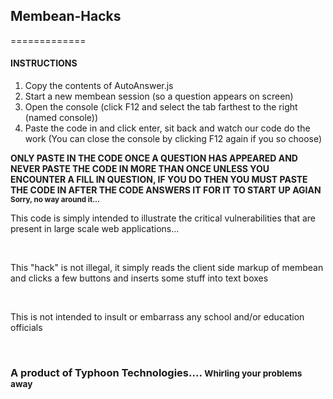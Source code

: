 <h2>Membean-Hacks</h2>

=============
<h4>INSTRUCTIONS</h4>
<p><ol><li>Copy the contents of AutoAnswer.js</li><li>Start a new membean session (so a question appears on screen)</li><li>Open the console (click F12 and select the tab farthest to the right (named console))</li><li>Paste the code in and click enter, sit back and watch our code do the work (You can close the console by clicking F12 again if you so choose)</li></ol></p>
<strong>ONLY PASTE IN THE CODE ONCE A QUESTION HAS APPEARED AND NEVER PASTE THE CODE IN MORE THAN ONCE UNLESS YOU ENCOUNTER A FILL IN QUESTION, IF YOU DO THEN YOU MUST PASTE THE CODE IN AFTER THE CODE ANSWERS IT FOR IT TO START UP AGIAN <small>Sorry, no way around it...</small></strong>
<br>
<p>This code is simply intended to illustrate the critical vulnerabilities that are present in large scale web applications...</p>

<br>

<p>This "hack" is not illegal, it simply reads the client side markup of membean and clicks a few buttons and inserts some stuff into text boxes</p>

<br>

<p>This is not intended to insult or embarrass any school and/or education officials</p>

<br>

<h3>A product of Typhoon Technologies.... <small>Whirling your problems away</small></h3>

<br>


